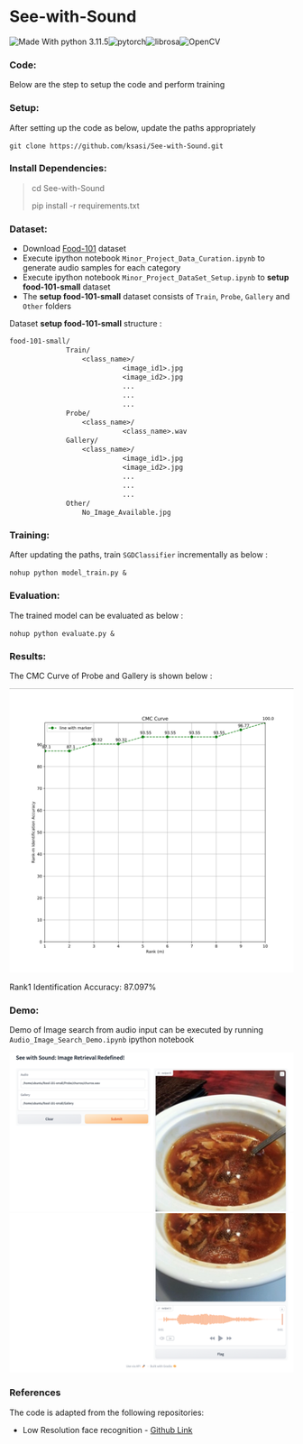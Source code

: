 # See-with-Sound

![Made With python 3.11.5](https://img.shields.io/badge/Made%20with-Python%203.11.5-brightgreen)![pytorch](https://img.shields.io/badge/Made%20with-pytorch-green.svg)![librosa](https://img.shields.io/badge/Made_with-librosa-blue)![OpenCV](https://img.shields.io/badge/Made_with-OpenCV-orange)

### Code:

Below are the step to setup the code and perform training

### Setup:

After setting up the code as below, update the paths appropriately

`git clone https://github.com/ksasi/See-with-Sound.git`

### Install Dependencies:

> cd See-with-Sound
> 
> pip install -r requirements.txt

### Dataset:

- Download [Food-101](https://data.vision.ee.ethz.ch/cvl/datasets_extra/food-101/) dataset
- Execute ipython notebook `Minor_Project_Data_Curation.ipynb` to generate audio samples for each category
- Execute ipython notebook `Minor_Project_DataSet_Setup.ipynb` to **setup food-101-small** dataset
- The **setup food-101-small** dataset consists of `Train`, `Probe`, `Gallery` and `Other` folders

Dataset **setup food-101-small** structure :


```
food-101-small/
              Train/
                  <class_name>/
                            <image_id1>.jpg
                            <image_id2>.jpg
                            ...
                            ...
                            ...
              Probe/
                  <class_name>/
                            <class_name>.wav
              Gallery/
                  <class_name>/
                            <image_id1>.jpg
                            <image_id2>.jpg
                            ...
                            ...
                            ...
              Other/
                  No_Image_Available.jpg
```

### Training:

After updating the paths, train `SGDClassifier` incrementally as below :

`nohup python model_train.py &`

### Evaluation:

The trained model can be evaluated as below :

`nohup python evaluate.py &`

### Results:

The CMC Curve of Probe and Gallery is shown below :

![image](cmc_curve.png)

Rank1 Identification Accuracy: 87.097%

### Demo:

Demo of Image search from audio input can be executed by running `Audio_Image_Search_Demo.ipynb` ipython notebook

![Demo1](SC1.png)
![Demo2](SC2.png)

### References

The code is adapted from the following repositories:

- Low Resolution face recognition - [Github Link](https://github.com/ksasi/face-recognition)